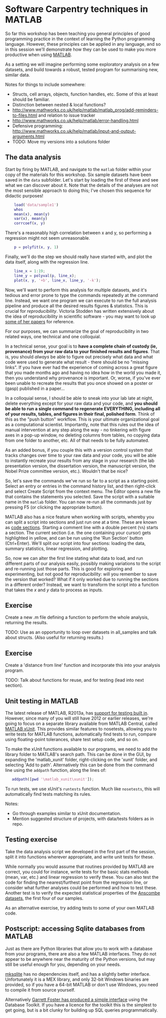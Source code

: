 Software Carpentry techniques in MATLAB
=======================================

So far this workshop has been teaching you general principles of good
programming practice in the context of learning the Python programming
language.  However, these principles can be applied in any language,
and so in this session we'll demonstrate how they can be used to make
you more productive when using [MATLAB][].

As a setting we will imagine performing some exploratory analysis on a
few datasets, and build towards a robust, tested program for
summarising new, similar data.

Notes for things to include somewhere:
* Structs, cell arrays, objects, function handles, etc.  Some of this at least should be familiar.
* Distinction between nested & local functions?
* http://www.mathworks.co.uk/help/matlab/matlab_prog/add-reminders-to-files.html and relation to issue tracker
* http://www.mathworks.co.uk/help/matlab/error-handling.html
* Defensive programming: http://www.mathworks.co.uk/help/matlab/input-and-output-arguments.html
* TODO: Move my versions into a solutions folder

The data analysis
-----------------

Start by firing by MATLAB, and navigate to the `matlab` folder within
your copy of the materials for this workshop.  Six sample datasets
have been saved in the `data` subfolder.  Let's start by loading the
first of these and see what we can discover about it.  Note that the
details of the analyses are not the most sensible approach to doing
this; I've chosen this sequence for didactic purposes!

```matlab
    load('data/sample1')
    whos
    mean(x), mean(y)
    var(x), mean(y)
    corrcoef(x, y)
```

There's a reasonably high correlation between x and y, so performing a
regression might not seem unreasonable.

```matlab
    p = polyfit(x, y, 1)
```

Finally, we'll do the step we should really have started with, and
plot the data itself, along with the regression line.

```matlab
    line_x = 1:19;
    line_y = polyval(p, line_x);
    plot(x, y, '+b', line_x, line_y, '-k');
```

Now, we'll want to perform this analysis for multiple datasets, and
it's tedious and error prone to type the commands repeatedly at the
command line.  Instead, we want one program we can execute to run the
full analysis pipeline and produce all the desired results figures &
statistics.  This is crucial for _reproducibility_.  Victoria Stodden
has written extensively about the idea of reproducibility in
scientific software - you may want to look up [some of her
papers][Stodden] for reference.

For our purposes, we can summarize the goal of reproducibility in two
related ways, one technical and one colloquial.

In a technical sense, your goal is to __have a complete chain of custody (ie, 
provenance) from your raw data to your finished results and figures__. That is, 
you should _always_ be able to figure out precisely what data and what code 
were used to generate what result - there should be no "missing links". If you 
have ever had the experience of coming across a great figure that you made 
months ago and having no idea how in the world you made it, then you understand 
why provenance is important. Or, worse, if you've ever been unable to recreate 
the results that you once showed on a poster or (gasp) published in a 
paper...

In a colloquial sense, I should be able to sneak into your lab late at night, 
delete everything except for your raw data and your code, and __you should be 
able to run a single command to regenerate EVERYTHING, including all of your 
results, tables, and figures in their final, polished form__. Think of this as 
the "push button" workflow. This is your ultimate organizational goal as a 
computational scientist. Importantly, note that this rules out the idea of 
manual intervention at any step along the way - no tinkering with figure axes 
in a pop-up window, no deleting columns from tables, no copying data from one 
folder to another, etc. All of that needs to be fully automated.

As an added bonus, if you couple this with a version control system that tracks 
changes over time to your raw data and your code, you will be able to instantly 
recreate your results from any stage in your research (the lab presentation 
version, the dissertation version, the manuscript version, the Nobel Prize 
committee version, etc.). Wouldn't that be nice?


So, let's save the commands we've run so far to a script as a starting
point.  Select an entry or entries in the command history list, and
then right-click and select Create Script from the context menu.  The
Editor opens a new file that contains the statements you selected.
Save the script with a suitable name in the `matlab` folder.  You can
now re-run all the commands just by pressing F5 (or clicking the
appropriate button).

MATLAB also has a nice feature when working with scripts, whereby you
can split a script into sections and just run one at a time.  These
are known as [code sections][].  Starting a comment line with a double
percent (`%%`) starts a section.  The current section (i.e. the one
containing your cursor) gets highlighted in yellow, and can be run
using the 'Run Section' button (Ctrl+Enter).  We'll split our script
into four sections: loading the data, summary statistics, linear
regression, and plotting.


So, now we can alter the first line stating what data to load, and run
different parts of our analysis easily, possibly making variations to
the script and re-running just those parts.  This is good for
exploring and experimenting, but not good for reproducibility: will
you remember to save the version that worked?  What if it only worked
due to running the sections in a different order?  Instead, we want to
transform the script into a function that takes the _x_ and _y_ data
to process as inputs.

## Exercise

Create a new .m file defining a function to perform the whole
analysis, returning the results.

TODO: Use as an opportunity to loop over datasets in all_samples and
talk about structs.  (Also useful for returning results.)

## Exercise

Create a 'distance from line' function and incorporate this into your
analysis program.


TODO: Talk about functions for reuse, and for testing (lead into next section).


Unit testing in MATLAB
----------------------

The latest release of MATLAB, R2013a, has [support for testing built
in][R2013a testing].  However, since many of you will still have 2012
or earlier releases, we're going to focus on a separate library
available from MATLAB Central, called [MATLAB xUnit][xunit].  This
provides similar features to nosetests, allowing you to write tests
for MATLAB functions, automatically find tests to run, compare using
floating-point tolerances, share test setup code, and so on.

To make the xUnit functions available to our programs, we need to add
the library folder to MATLAB's search path.  This can be done in the
GUI, by expanding the 'matlab_xunit' folder, right-clicking on the
'xunit' folder, and selecting 'Add to path'.  Alternatively this can
be done from the command line using the `addpath` function, along the
lines of:
 ```matlab
    addpath([pwd '\matlab_xunit\xunit']);
```

To run tests, we use xUnit's `runtests` function.  Much like
`nosetests`, this will automatically find tests matching its rules.

Notes:
* Go through examples similar to xUnit documentation.
* Mention suggested structure of projects, with data/tests folders as in repo.


Testing exercise
----------------

Take the data analysis script we developed in the first part of the
session, split it into functions wherever appropriate, and write unit
tests for these.

While normally you would assume that routines provided by MATLAB are
correct, you could for instance, write tests for the basic stats
methods (mean, var, etc.) and linear regression to verify these.  You
can also test the code for finding the nearest/furthest point from the
regression line, or consider what further analyses could be performed
and how to test these.  Another test is to verify the expected
statistical properties of the [Anscombe datasets][Anscombe], the first
four of our samples.

As an alternative exercise, try adding tests to some of your own
MATLAB code.


Postscript: accessing Sqlite databases from MATLAB
--------------------------------------------------

Just as there are Python libraries that allow you to work with a
database from your programs, there are also a few MATLAB interfaces.
They do not appear to be anywhere near the maturity of the Python
versions, but may still be useful enough for you, depending on your
needs.

[mksqlite] has no dependencies itself, and has a slightly better
interface.  Unfortunately it is a MEX library, and only 32-bit Windows
binaries are provided, so if you have a 64-bit MATLAB or don't use
Windows, you need to compile it from source yourself.

Alternatively [Garrett Foster has produced a simple interface][GF sqlite]
using the Database Toolkit.  If you have a licence for the toolkit this
is the simplest to get going, but is a bit clunky for building up SQL
queries programmatically.



[MATLAB]: http://www.mathworks.co.uk/products/matlab/
[code sections]: http://www.mathworks.co.uk/help/matlab/matlab_prog/run-sections-of-programs.html

[GF sqlite]: https://bitbucket.org/GarrettFoster/sqlite-matlab/src
[mksqlite]: http://mksqlite.berlios.de/mksqlite_eng.html

[xunit]: http://www.mathworks.com/matlabcentral/fileexchange/22846-matlab-xunit-test-framework
[R2013a testing]: http://blogs.mathworks.com/steve/2013/03/12/matlab-software-testing-tools-old-and-new-r2013a/

[Anscombe]: http://en.wikipedia.org/wiki/Anscombe%27s_quartet
[Stodden]: http://www.stanford.edu/~vcs/Papers.html
